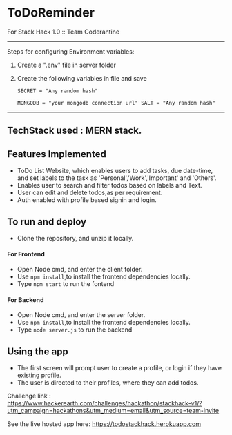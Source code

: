 # ToDoReminder
For Stack Hack 1.0 :: Team Coderantine

<hr/>

Steps for configuring Environment variables:

1. Create a ".env" file in server folder
2. Create the following variables in file and save

    <code>SECRET = "Any random hash"  
    MONGODB = "your mongodb connection url"
    SALT = "Any random hash" </code>

<hr/>

## TechStack used : MERN stack.

## Features Implemented

* ToDo List Website, which enables users to add tasks, due date-time, and set labels to the task as 'Personal','Work','Important' and 'Others'.
* Enables user to search and filter todos based on labels and Text.
* User can edit and delete todos,as per requirement.
* Auth enabled with profile based signin and login.

## To run and deploy

* Clone the repository, and unzip it locally.
#### For Frontend
* Open Node cmd, and enter the client folder.
* Use <code>npm install</code>,to install the frontend dependencies locally.
* Type <code>npm start</code> to run the fontend

#### For Backend

* Open Node cmd, and enter the server folder.
* Use <code>npm install</code>,to install the frontend dependencies locally.
* Type <code>node server.js</code> to run the backend

## Using the app

* The first screen will prompt user to create a profile, or login if they have existing profile.
* The user is directed to their profiles, where they can add todos.

Challenge link : https://www.hackerearth.com/challenges/hackathon/stackhack-v1/?utm_campaign=hackathons&utm_medium=email&utm_source=team-invite

See the live hosted app here: https://todostackhack.herokuapp.com
